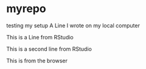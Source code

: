 # myrepo
testing my setup
 A Line I wrote on my local computer

This is a Line from RStudio

This is a second line from RStudio


This is from the browser

